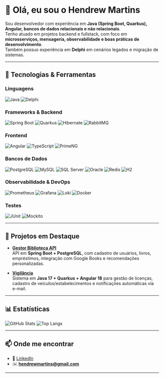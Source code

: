 # 👋 Olá, eu sou o Hendrew Martins

Sou desenvolvedor com experiência em **Java (Spring Boot, Quarkus), Angular, bancos de dados relacionais e não relacionais**.  
Tenho atuado em projetos backend e fullstack, com foco em **microsserviços, mensageria, observabilidade e boas práticas de desenvolvimento**.  
Também possuo experiência em **Delphi** em cenários legados e migração de sistemas.  

---

## 🚀 Tecnologias & Ferramentas

### Linguagens
![Java](https://img.shields.io/badge/Java-11%2F17%2F21-007396?style=flat&logo=java)
![Delphi](https://img.shields.io/badge/Delphi-Legacy%20Apps-B22222?style=flat&logo=delphi)

### Frameworks & Backend
![Spring Boot](https://img.shields.io/badge/Spring%20Boot-3.x-6DB33F?style=flat&logo=springboot)
![Quarkus](https://img.shields.io/badge/Quarkus-3.x-4695EB?style=flat&logo=quarkus)
![Hibernate](https://img.shields.io/badge/Hibernate-ORM-59666C?style=flat&logo=hibernate)
![RabbitMQ](https://img.shields.io/badge/RabbitMQ-Mensageria-FF6600?style=flat&logo=rabbitmq)

### Frontend
![Angular](https://img.shields.io/badge/Angular-18-DD0031?style=flat&logo=angular)
![TypeScript](https://img.shields.io/badge/TypeScript-5.x-3178C6?style=flat&logo=typescript)
![PrimeNG](https://img.shields.io/badge/PrimeNG-UI%20Components-007ACC?style=flat)

### Bancos de Dados
![PostgreSQL](https://img.shields.io/badge/PostgreSQL-16-336791?style=flat&logo=postgresql)
![MySQL](https://img.shields.io/badge/MySQL-8-4479A1?style=flat&logo=mysql)
![SQL Server](https://img.shields.io/badge/SQL%20Server-2019-CC2927?style=flat&logo=microsoftsqlserver)
![Oracle](https://img.shields.io/badge/Oracle-DB-F80000?style=flat&logo=oracle)
![Redis](https://img.shields.io/badge/Redis-Cache-DC382D?style=flat&logo=redis)
![H2](https://img.shields.io/badge/H2-Database-003B57?style=flat)

### Observabilidade & DevOps
![Prometheus](https://img.shields.io/badge/Prometheus-Monitoring-E6522C?style=flat&logo=prometheus)
![Grafana](https://img.shields.io/badge/Grafana-Dashboards-F46800?style=flat&logo=grafana)
![Loki](https://img.shields.io/badge/Loki-Logs-FFCC00?style=flat&logo=grafana)
![Docker](https://img.shields.io/badge/Docker-Container-2496ED?style=flat&logo=docker)

### Testes
![JUnit](https://img.shields.io/badge/JUnit-5-25A162?style=flat&logo=junit5)
![Mockito](https://img.shields.io/badge/Mockito-Framework-FF9900?style=flat)

---

## 📌 Projetos em Destaque

- **[Gestor Biblioteca API](#)**  
  API em **Spring Boot + PostgreSQL**, com cadastro de usuários, livros, empréstimos, integração com Google Books e recomendações personalizadas.  

- **[Vigilância](#)**  
  Sistema em **Java 17 + Quarkus + Angular 18** para gestão de licenças, cadastro de veículos/estabelecimentos e notificações automáticas via e-mail.  

---

## 📊 Estatísticas

![GitHub Stats](https://github-readme-stats.vercel.app/api?username=HendrewMartins&show_icons=true&theme=dracula)
![Top Langs](https://github-readme-stats.vercel.app/api/top-langs/?username=HendrewMartins&layout=compact&theme=dracula)

---

## 📫 Onde me encontrar

- 💼 [LinkedIn](www.linkedin.com/in/hendrew-martins)  
- ✉️ **hendrewmartins@gmail.com**  

---
